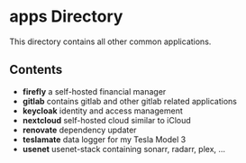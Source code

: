 # apps Directory

This directory contains all other common applications.

## Contents

- **firefly** a self-hosted financial manager
- **gitlab** contains gitlab and other gitlab related applications
- **keycloak** identity and access management
- **nextcloud** self-hosted cloud similar to iCloud
- **renovate** dependency updater
- **teslamate** data logger for my Tesla Model 3
- **usenet** usenet-stack containing sonarr, radarr, plex, ...
